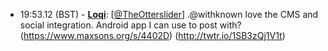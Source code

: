 * <a id="19:53.12">19:53.12 (BST)</a> - __[Loqi](https://github.com/Loqi)__: [<a href="https://twitter.com/TheOtterslider">@TheOtterslider</a>] .@withknown love the CMS and social integration.  Android app I can use to post with? (https://www.maxsons.org/s/4402D) (http://twtr.io/1SB3zQj1V1t)

